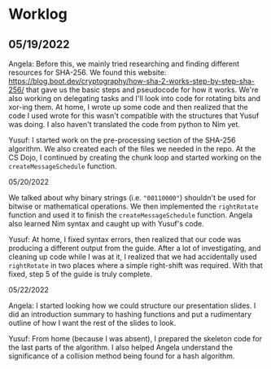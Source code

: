Worklog
=======
05/19/2022
----------

Angela: Before this, we mainly tried researching and finding different resources for SHA-256. We found this website: https://blog.boot.dev/cryptography/how-sha-2-works-step-by-step-sha-256/ that gave us the basic steps and pseudocode for how it works. We're also working on delegating tasks and I'll look into code for rotating bits and xor-ing them. At home, I wrote up some code and then realized that the code I used wrote for this wasn't compatible with the structures that Yusuf was doing. I also haven't translated the code from python to Nim yet.

Yusuf: I started work on the pre-processing section of the SHA-256 algorithm. We also created each of the files we needed in the repo. At the CS Dojo, I continued by creating the chunk loop and started working on the `createMessageSchedule` function.

05/20/2022

We talked about why binary strings (i.e. `"00110000"`) shouldn't be used for bitwise or mathematical operations. We then implemented the `rightRotate` function and used it to finish the `createMessageSchedule` function. Angela also learned Nim syntax and caught up with Yusuf's code.

Yusuf: At home, I fixed syntax errors, then realized that our code was producing a different output from the guide. After a lot of investigating, and cleaning up code while I was at it, I realized that we had accidentally used `rightRotate` in two places where a simple right-shift was required. With that fixed, step 5 of the guide is truly complete.

05/22/2022

Angela: I started looking how we could structure our presentation slides. I did an introduction summary to hashing functions and put a rudimentary outline of how I want the rest of the slides to look.

Yusuf: From home (because I was absent), I prepared the skeleton code for the last parts of the algorithm. I also helped Angela understand the significance of a collision method being found for a hash algorithm.
